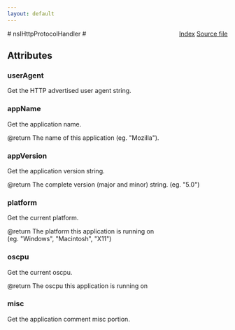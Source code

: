 ```yaml
---
layout: default
---
```

<div class='links' style='float:right'><a href="../index.html">Index</a>
<a href="http://dxr.mozilla.org/mozilla-central/source/netwerk/protocol/http/nsIHttpProtocolHandler.idl">Source file</a>
</div>
# nsIHttpProtocolHandler #

## Attributes ##

### userAgent ###
  
Get the HTTP advertised user agent string.  
  

### appName ###
  
Get the application name.  
  
@return The name of this application (eg. "Mozilla").  
  

### appVersion ###
  
Get the application version string.  
  
@return The complete version (major and minor) string. (eg. "5.0")  
  

### platform ###
  
Get the current platform.  
  
@return The platform this application is running on  
	   (eg. "Windows", "Macintosh", "X11")  
  

### oscpu ###
  
Get the current oscpu.  
  
@return The oscpu this application is running on  
  

### misc ###
  
Get the application comment misc portion.  
  
